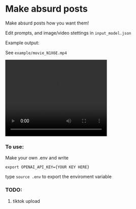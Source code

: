 # Make absurd posts

Make absurd posts how you want them!

Edit prompts, and image/video stettings in `input_model.json`

Example output:

See `example/movie_N1X6E.mp4`

<video width="320" height="240" controls>
  <source src="example/movie_N1X6E.mp4" type="video/mp4">
</video>

### To use:

Make your own .env and write

`export OPENAI_API_KEY={YOUR KEY HERE}`

type `source .env` to export the enviroment variable

### TODO:

1. tiktok upload


